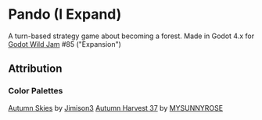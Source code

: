 # Pando (I Expand)
A turn-based strategy game about becoming a forest.
Made in Godot 4.x for [Godot Wild Jam](https://godotwildjam.com/) #85 ("Expansion")
## Attribution
### Color Palettes
[Autumn Skies](https://lospec.com/palette-list/autumn-skies) by [Jimison3](https://lospec.com/jimison3)
[Autumn Harvest 37](https://lospec.com/palette-list/autumn-harvest-37) by [MYSUNNYROSE](https://lospec.com/mysunnyrose)
